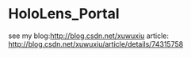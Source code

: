 # HoloLens_Portal


see my blog:http://blog.csdn.net/xuwuxiu
article:
http://blog.csdn.net/xuwuxiu/article/details/74315758